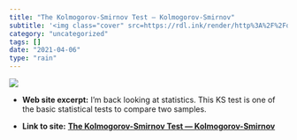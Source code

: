 ```yaml
---
title: "The Kolmogorov-Smirnov Test — Kolmogorov-Smirnov"
subtitle: '<img class="cover" src=https://rdl.ink/render/http%3A%2F%2Fdaithiocrualaoich.github.io%2Fkolmogorov_...'
category: "uncategorized"
tags: []
date: "2021-04-06"
type: "rain"
---
```

<img class="cover" src=https://rdl.ink/render/http%3A%2F%2Fdaithiocrualaoich.github.io%2Fkolmogorov_smirnov>



* **Web site excerpt:** I’m back looking at statistics. This KS test is one of the basic statistical tests to compare two samples.

* **Link to site:** **[The Kolmogorov-Smirnov Test — Kolmogorov-Smirnov](http://daithiocrualaoich.github.io/kolmogorov_smirnov)**